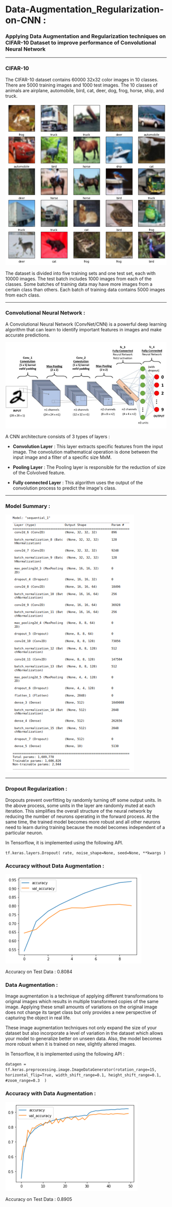 # Data-Augmentation_Regularization-on-CNN :
### Applying **Data Augmentation** and **Regularization** techniques on CIFAR-10 Dataset to improve performance of Convolutional Neural Network

---

### CIFAR-10
The CIFAR-10 dataset contains 60000 32x32 color images in 10 classes. There are 5000 training images and 1000 test images. The 10 classes of animals are airplane, automobile, bird, cat, deer, dog, frog, horse, ship, and truck.

![cifar10](./images/cifar10.png)

The dataset is divided into five training sets and one test set, each with 10000 images. The test batch includes 1000 images from each of the classes. Some batches of training data may have more images from a certain class than others. Each batch of training data contains 5000 images from each class.

---

### Convolutional Neural Network :
A Convolutional Neural Network (ConvNet/CNN) is a powerful deep learning algorithm that can learn to identify important features in images and make accurate predictions.


![convnet](./images/convnet.jpeg)

A CNN architecture consists of 3 types of layers :

- **Convolution Layer** : This layer extracts specific features from the input image. The convolution mathematical operation is done between the input image and a filter of a specific size MxM.

- **Pooling Layer** : The Pooling layer is responsible for the reduction of size of the Colvolved feature.


- **Fully connected Layer** : This algorithm uses the output of the convolution process to predict the image's class.
---

### Model Summary :

![](./images/model_summary.png)

---

### Dropout Regularization :
Dropouts prevent overfitting by randomly turning off some output units. In the above process,  some units in the layer are randomly muted at each iteration. This simplifies the overall structure of the neural network by reducing the number of neurons operating in the forward process. At the same time, the trained model becomes more robust and all other neurons need to learn during training because the model becomes independent of a particular neuron.

In Tensorflow, it is implemented using the following API.

`tf.keras.layers.Dropout(
    rate, noise_shape=None, seed=None, **kwargs
)`

### Accuracy without Data Augmentation :

![](./images/accuracy.png)

Accuracy on Test Data : 0.8084

### Data Augmentation :
Image augmentation is a technique of applying different transformations to original images which results in multiple transformed copies of the same image.  Applying these small amounts of variations on the original image does not change its target class but only provides a new perspective of capturing the object in real life. 

These image augmentation techniques not only expand the size of your dataset but also incorporate a level of variation in the dataset which allows your model to generalize better on unseen data. Also, the model becomes more robust when it is trained on new, slightly altered images.

In Tensorflow, it is implemented using the following API :

`datagen = tf.keras.preprocessing.image.ImageDataGenerator(rotation_range=15,
    horizontal_flip=True,
    width_shift_range=0.1,
    height_shift_range=0.1, 
    #zoom_range=0.3 
    )
`

### Accuracy with Data Augmentation :

![](./images/accuracy_dataaug.png)

Accuracy on Test Data : 0.8905